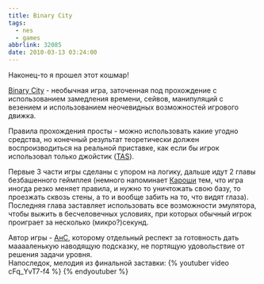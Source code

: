 ```yaml
---
title: Binary City
tags:
  - nes
  - games
abbrlink: 32085
date: 2010-03-13 03:24:00
---
```

Наконец-то я прошел этот кошмар!  
  
[Binary City](http://shedevr.org.ru/cgi-bin/parse.cgi?id=BinaryCity) - необычная игра, заточенная под прохождение с использованием замедления времени, сейвов, манипуляций с везением и использованием неочевидных возможностей игрового движка. 

Правила прохождения просты - можно использовать какие угодно средства, но конечный результат теоретически должен воспроизводиться на реальной приставке, как если бы игрок использовал только джойстик ([TAS](http://en.wikipedia.org/wiki/TAS)). 

Первые 3 части игры сделаны с упором на логику, дальше идут 2 главы безбашенного геймплея (немного напоминает [Кароши](http://www.karoshigame.com/) тем, что игра иногда резко меняет правила, и нужно то уничтожать свою базу, то проезжать сквозь стены, а то и вообще забить на то, что видят глаза). Последняя глава заставляет использовать все возможности эмулятора, чтобы выжить в бесчеловечных условиях, при которых обычный игрок проиграет за несколько (микро?)секунд.

Автор игры - [AнС](http://shedevr.org.ru/forum/profile.php?mode=viewprofile&u=3), которому отдельный респект за готовность дать мааааленькую наводящую подсказку, не портящую удовольствие от решения задачи уровня.  
Напоследок, мелодия из финальной заставки:
{% youtuber video cFq_YvT7-f4 %}
{% endyoutuber %}